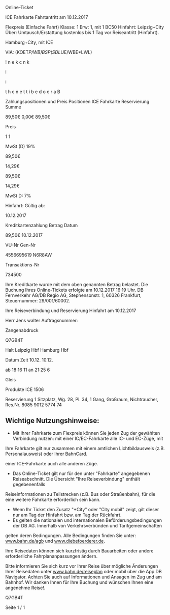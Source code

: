Online-Ticket

ICE Fahrkarte
Fahrtantritt am 10.12.2017

Flexpreis (Einfache Fahrt)
Klasse:
1
Erw:
1, mit 1 BC50
Hinfahrt: Leipzig+City
Über:
Umtausch/Erstattung kostenlos bis 1 Tag vor Reiseantritt (Hinfahrt).

 Hamburg+City, mit ICE

VIA: (KOET*P/WB)*BSP*(SDL*UE/WBE*LWL)

!
n
e
k
c
n
k

i

i

t
h
c
n
e
t
t
i
b
e
d
o
c
r
a
B

Zahlungspositionen und Preis
Positionen
ICE Fahrkarte
Reservierung
Summe

89,50€
0,00€
89,50€

Preis

1
1

MwSt (D) 19%

89,50€

14,29€

89,50€

14,29€

MwSt D: 7%

Hinfahrt:
Gültig ab:

10.12.2017

Kreditkartenzahlung
Betrag
Datum

89,50€
10.12.2017

VU-Nr
Gen-Nr

4556695619
N6R8AW

Transaktions-Nr

734500

Ihre Kreditkarte wurde mit dem oben genannten Betrag belastet. Die Buchung Ihres
Online-Tickets erfolgte am 10.12.2017 16:19 Uhr. DB Fernverkehr AG/DB Regio AG,
Stephensonstr. 1, 60326 Frankfurt, Steuernummer: 29/001/60002.

Ihre Reiseverbindung und Reservierung Hinfahrt am 10.12.2017

Herr  Jens walter
Auftragsnummer:

Zangenabdruck

Q7GB4T

Halt
Leipzig Hbf
Hamburg Hbf

Datum Zeit
10.12.
10.12.

ab 18:16 11
an 21:25 6

Gleis

Produkte
ICE 1506

Reservierung
1 Sitzplatz, Wg. 28, Pl. 34, 1 Gang, Großraum,
Nichtraucher, Res.Nr. 8085 9012 5774 74

Wichtige Nutzungshinweise:
-
- Mit Ihrer Fahrkarte zum Flexpreis können Sie jeden Zug der gewählten Verbindung nutzen: mit einer IC/EC-Fahrkarte alle IC- und EC-Züge, mit

Ihre Fahrkarte gilt nur zusammen mit einem amtlichen Lichtbildausweis (z.B. Personalausweis) oder Ihrer BahnCard.

einer ICE-Fahrkarte auch alle anderen Züge.

- Das Online-Ticket gilt nur für den unter "Fahrkarte" angegebenen Reiseabschnitt. Die Übersicht "Ihre Reiseverbindung" enthält gegebenenfalls

Reiseinformationen zu Teilstrecken (z.B. Bus oder Straßenbahn), für die eine weitere Fahrkarte erforderlich sein kann.
- Wenn Ihr Ticket den Zusatz "+City" oder "City mobil" zeigt, gilt dieser nur am Tag der Hinfahrt bzw. am Tag der Rückfahrt.
- Es gelten die nationalen und internationalen Beförderungsbedingungen der DB AG. Innerhalb von Verkehrsverbünden und Tarifgemeinschaften

gelten deren Bedingungen. Alle Bedingungen finden Sie unter: www.bahn.de/agb und www.diebefoerderer.de.

Ihre Reisedaten können sich kurzfristig durch Bauarbeiten oder andere erforderliche Fahrplananpassungen ändern.

Bitte informieren Sie sich kurz vor Ihrer Reise über mögliche Änderungen Ihrer Reisedaten unter www.bahn.de/reiseplan oder mobil über die
App DB Navigator. Achten Sie auch auf Informationen und Ansagen im Zug und am Bahnhof. Wir danken Ihnen für Ihre Buchung und wünschen
Ihnen eine angenehme Reise!.

Q7GB4T

Seite 1 / 1

